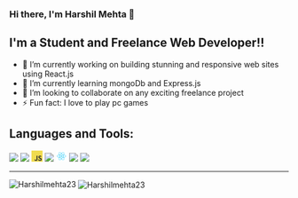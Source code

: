 ### Hi there, I'm Harshil Mehta 👋

## I'm a Student and Freelance Web Developer!!

- 🔭 I’m currently working on building stunning and responsive web sites using React.js
- 🌱 I’m currently learning mongoDb and Express.js
- 👯 I’m looking to collaborate on any exciting freelance project
- ⚡ Fun fact: I love to play pc games

## Languages and Tools:

<code><img height="20" src="https://cdn.vox-cdn.com/thumbor/HFwS18BH4dG7dl5kD37qHK2nemg=/0x2:580x389/1400x1050/filters:focal(0x2:580x389):format(jpeg)/cdn.vox-cdn.com/assets/979932/html5.jpeg"></code>
<code><img height="20" src="https://upload.wikimedia.org/wikipedia/commons/thumb/3/3d/CSS.3.svg/1200px-CSS.3.svg.png"></code>
<code><img height="20" src="https://raw.githubusercontent.com/github/explore/80688e429a7d4ef2fca1e82350fe8e3517d3494d/topics/javascript/javascript.png"></code>
<code><img height="20" src="https://upload.wikimedia.org/wikipedia/commons/thumb/d/d9/Node.js_logo.svg/1280px-Node.js_logo.svg.png"></code>
<code><img height="20" src="https://raw.githubusercontent.com/github/explore/80688e429a7d4ef2fca1e82350fe8e3517d3494d/topics/react/react.png"></code>
<code><img height="20" src="https://upload.wikimedia.org/wikipedia/commons/4/49/Redux.png"></code>
<code><img height="20" src="https://encrypted-tbn0.gstatic.com/images?q=tbn%3AANd9GcR0syl-pMTbiJQw4yW4R0Ll8A3a-K8jAw2M_Q&usqp=CAU"></code>

---

<p><img align="left" src="https://github-readme-stats.vercel.app/api/top-langs?username=Harshilmehta23&show_icons=true&locale=en&layout=compact" alt="Harshilmehta23" /></p>

<p>&nbsp;<img align="center" src="https://github-readme-stats.vercel.app/api?username=Harshilmehta23&show_icons=true&locale=en" alt="Harshilmehta23" /></p>

[linkedin]: https://www.linkedin.com/in/harshil-mehta-437620145
